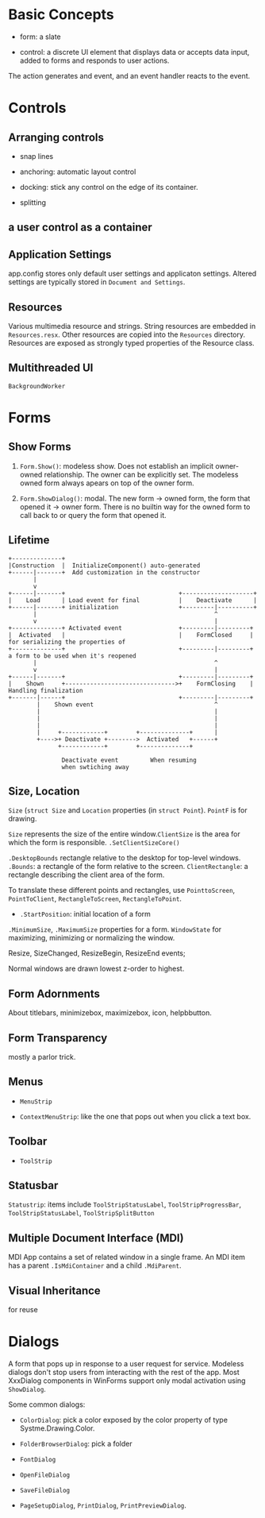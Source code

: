 # Basic Concepts

- form: a slate

- control: a discrete UI element that displays data or accepts data input, added to forms and responds to user actions. 

The action generates and event, and an event handler reacts to the event.

# Controls

## Arranging controls

- snap lines

- anchoring: automatic layout control

- docking: stick any control on the edge of its container.

- splitting

## a user control as a container

## Application Settings

app.config stores only default user settings and applicaton settings. Altered settings are typically stored in `Document and Settings`.

## Resources

Various multimedia resource and strings. String resources are embedded in `Resources.resx`. Other resources are copied into the `Resources` directory. Resources are exposed as strongly typed properties of the Resource class.

## Multithreaded UI

`BackgroundWorker`

# Forms

## Show Forms

1. `Form.Show()`: modeless show. Does not establish an implicit owner-owned relationship. The owner can be explicitly set.  The modeless owned form always apears on top of the owner form.

2. `Form.ShowDialog()`: modal. The new form -> owned form, the form that opened it -> owner form. There is no builtin way for the owned form to call back to or query the form that opened it.

## Lifetime

```
+--------------+
|Construction  |  InitializeComponent() auto-generated
+------|-------+  Add customization in the constructor
       |
       v
+------|-------+                                +--------------------+
|    Load      | Load event for final           |    Deactivate      |
+------|-------+ initialization                 +---------|----------+
       |                                                  ^
       v                                                  |
+--------------+ Activated event                +---------|---------+
|  Activated   |                                |    FormClosed     | for serializing the properties of
+--------------+                                +---------|---------+ a form to be used when it's reopened
       |                                                  ^
       v                                                  |
+------|-------+                                +---------|---------+
|    Shown     +------------------------------->+    FormClosing    |    Handling finalization
+-------|------+                                +---------|---------+
        |    Shown event                                  ^
        |                                                 |
        |                                                 |
        |                                                 |
        |     +------------+        +--------------+      |
        +---->+ Deactivate +-------->  Activated   +------+
              +------------+        +--------------+

               Deactivate event         When resuming
               when swtiching away
```

## Size, Location

`Size` (`struct Size` and `Location` properties (in `struct Point`).  `PointF` is for drawing.

`Size` represents the size of the entire window.`ClientSize` is the area for which the form is responsible. `.SetClientSizeCore()`

`.DesktopBounds` rectangle relative to the desktop for top-level windows. `.Bounds`: a rectangle of the form relative to the screen. `ClientRectangle`: a rectangle describing the client area of the form.

To translate these different points and rectangles, use `PointtoScreen`, `PointToClient`, `RectangleToScreen`, `RectangleToPoint`.

- `.StartPosition`: initial location of a form

`.MinimumSize`, `.MaximumSize` properties for a form. `WindowState` for maximizing, minimizing or normalizing the window.

Resize, SizeChanged, ResizeBegin, ResizeEnd events;

Normal windows are drawn lowest z-order to highest.


## Form Adornments

About titlebars, minimizebox, maximizebox, icon, helpbbutton.

## Form Transparency

mostly a parlor trick.


## Menus

- `MenuStrip`

- `ContextMenuStrip`: like the one that pops out when you click a text box.

## Toolbar

- `ToolStrip`

## Statusbar

`Statustrip`: items include `ToolStripStatusLabel`, `ToolStripProgressBar`, `ToolStripStatusLabel`, `ToolStripSplitButton`

## Multiple Document Interface (MDI)

MDI App contains a set of related window in a single frame. An MDI item has a parent `.IsMdiContainer` and a child `.MdiParent`.

## Visual Inheritance

for reuse

# Dialogs

A form that pops up in response to a user request for service. Modeless dialogs don't stop users from interacting with the rest of the app. Most XxxDialog components in WinForms support only modal activation using `ShowDialog`.

Some common dialogs:

- `ColorDialog`: pick a color exposed by the color property of type Systme.Drawing.Color.

- `FolderBrowserDialog`: pick a folder

- `FontDialog`

- `OpenFileDialog`

- `SaveFileDialog`

- `PageSetupDialog`, `PrintDialog`, `PrintPreviewDialog`.

